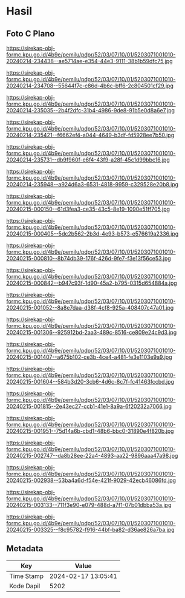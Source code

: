 # Hasil

## Foto C Plano

https://sirekap-obj-formc.kpu.go.id/4b9e/pemilu/pdpr/52/03/07/10/01/5203071001010-20240214-234438--ae5714ae-e354-44e3-9111-38b1b59dfc75.jpg

https://sirekap-obj-formc.kpu.go.id/4b9e/pemilu/pdpr/52/03/07/10/01/5203071001010-20240214-234708--55644f7c-c86d-4b6c-bff6-2c804501cf29.jpg

https://sirekap-obj-formc.kpu.go.id/4b9e/pemilu/pdpr/52/03/07/10/01/5203071001010-20240214-235035--2b4f2dfc-31b4-4986-9de8-91b5e0d8a6e7.jpg

https://sirekap-obj-formc.kpu.go.id/4b9e/pemilu/pdpr/52/03/07/10/01/5203071001010-20240214-235421--f6662ef4-a044-4649-b3df-fd5928ee7b50.jpg

https://sirekap-obj-formc.kpu.go.id/4b9e/pemilu/pdpr/52/03/07/10/01/5203071001010-20240214-235731--db9f960f-e6f4-43f9-a28f-45c1d99bbc16.jpg

https://sirekap-obj-formc.kpu.go.id/4b9e/pemilu/pdpr/52/03/07/10/01/5203071001010-20240214-235948--a924d6a3-6531-4818-9959-c329528e20b8.jpg

https://sirekap-obj-formc.kpu.go.id/4b9e/pemilu/pdpr/52/03/07/10/01/5203071001010-20240215-000150--61d3fea3-ce35-43c5-8e19-1090e51ff705.jpg

https://sirekap-obj-formc.kpu.go.id/4b9e/pemilu/pdpr/52/03/07/10/01/5203071001010-20240215-000405--5dc2b562-2b3d-4e93-b573-e576619a2336.jpg

https://sirekap-obj-formc.kpu.go.id/4b9e/pemilu/pdpr/52/03/07/10/01/5203071001010-20240215-000810--8b74db39-176f-426d-9fe7-f3e13f56ce53.jpg

https://sirekap-obj-formc.kpu.go.id/4b9e/pemilu/pdpr/52/03/07/10/01/5203071001010-20240215-000842--b947c93f-1d90-45a2-b795-0315d654884a.jpg

https://sirekap-obj-formc.kpu.go.id/4b9e/pemilu/pdpr/52/03/07/10/01/5203071001010-20240215-001052--8a8e7daa-d38f-4cf8-925a-408407c47a01.jpg

https://sirekap-obj-formc.kpu.go.id/4b9e/pemilu/pdpr/52/03/07/10/01/5203071001010-20240215-001306--925912bd-2aa3-489c-8516-ce809e24c9d3.jpg

https://sirekap-obj-formc.kpu.go.id/4b9e/pemilu/pdpr/52/03/07/10/01/5203071001010-20240215-001407--a675b102-ce3b-4ce4-a481-fe3e1103e9a9.jpg

https://sirekap-obj-formc.kpu.go.id/4b9e/pemilu/pdpr/52/03/07/10/01/5203071001010-20240215-001604--584b3d20-3cb6-4d6c-8c7f-fc41463fccbd.jpg

https://sirekap-obj-formc.kpu.go.id/4b9e/pemilu/pdpr/52/03/07/10/01/5203071001010-20240215-001815--2e43ec27-ccb1-41e1-8a9a-6f20232a7066.jpg

https://sirekap-obj-formc.kpu.go.id/4b9e/pemilu/pdpr/52/03/07/10/01/5203071001010-20240215-001951--75d14a6b-cbd1-48b6-bbc0-31890e4f820b.jpg

https://sirekap-obj-formc.kpu.go.id/4b9e/pemilu/pdpr/52/03/07/10/01/5203071001010-20240215-002747--da8b28ee-22a4-4893-aa22-9896aaa47a98.jpg

https://sirekap-obj-formc.kpu.go.id/4b9e/pemilu/pdpr/52/03/07/10/01/5203071001010-20240215-002938--53ba4a6d-f54e-421f-9029-42ecb46086fd.jpg

https://sirekap-obj-formc.kpu.go.id/4b9e/pemilu/pdpr/52/03/07/10/01/5203071001010-20240215-003133--711f3e90-e079-488d-a7f1-07b01dbba53a.jpg

https://sirekap-obj-formc.kpu.go.id/4b9e/pemilu/pdpr/52/03/07/10/01/5203071001010-20240215-003325--f8c95782-f916-44bf-ba82-d36ae826a7ba.jpg


## Metadata

| Key        | Value               |
| ---------- | ------------------- |
| Time Stamp | 2024-02-17 13:05:41 |
| Kode Dapil | 5202                |




